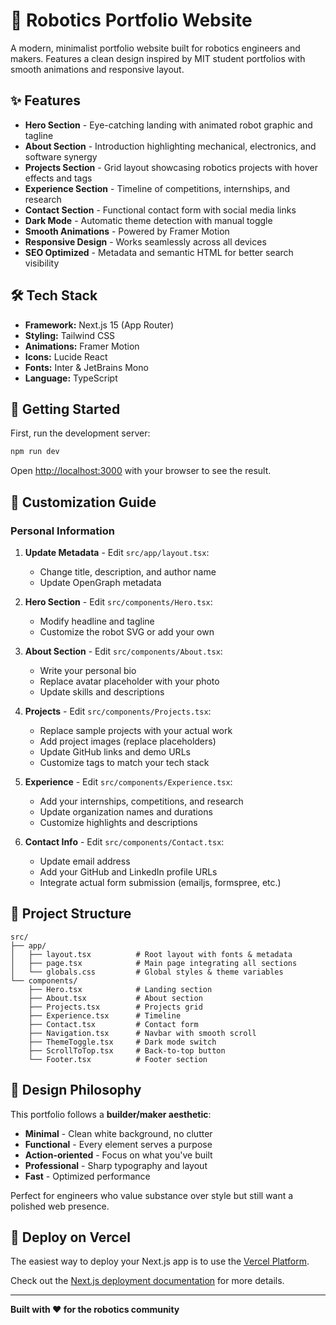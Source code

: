 # 🤖 Robotics Portfolio Website

A modern, minimalist portfolio website built for robotics engineers and makers. Features a clean design inspired by MIT student portfolios with smooth animations and responsive layout.

## ✨ Features

- **Hero Section** - Eye-catching landing with animated robot graphic and tagline
- **About Section** - Introduction highlighting mechanical, electronics, and software synergy
- **Projects Section** - Grid layout showcasing robotics projects with hover effects and tags
- **Experience Section** - Timeline of competitions, internships, and research
- **Contact Section** - Functional contact form with social media links
- **Dark Mode** - Automatic theme detection with manual toggle
- **Smooth Animations** - Powered by Framer Motion
- **Responsive Design** - Works seamlessly across all devices
- **SEO Optimized** - Metadata and semantic HTML for better search visibility

## 🛠️ Tech Stack

- **Framework:** Next.js 15 (App Router)
- **Styling:** Tailwind CSS
- **Animations:** Framer Motion
- **Icons:** Lucide React
- **Fonts:** Inter & JetBrains Mono
- **Language:** TypeScript

## 🚀 Getting Started

First, run the development server:

```bash
npm run dev
```

Open [http://localhost:3000](http://localhost:3000) with your browser to see the result.

## 📝 Customization Guide

### Personal Information

1. **Update Metadata** - Edit `src/app/layout.tsx`:
   - Change title, description, and author name
   - Update OpenGraph metadata

2. **Hero Section** - Edit `src/components/Hero.tsx`:
   - Modify headline and tagline
   - Customize the robot SVG or add your own

3. **About Section** - Edit `src/components/About.tsx`:
   - Write your personal bio
   - Replace avatar placeholder with your photo
   - Update skills and descriptions

4. **Projects** - Edit `src/components/Projects.tsx`:
   - Replace sample projects with your actual work
   - Add project images (replace placeholders)
   - Update GitHub links and demo URLs
   - Customize tags to match your tech stack

5. **Experience** - Edit `src/components/Experience.tsx`:
   - Add your internships, competitions, and research
   - Update organization names and durations
   - Customize highlights and descriptions

6. **Contact Info** - Edit `src/components/Contact.tsx`:
   - Update email address
   - Add your GitHub and LinkedIn profile URLs
   - Integrate actual form submission (emailjs, formspree, etc.)

## 📁 Project Structure

```
src/
├── app/
│   ├── layout.tsx          # Root layout with fonts & metadata
│   ├── page.tsx            # Main page integrating all sections
│   └── globals.css         # Global styles & theme variables
└── components/
    ├── Hero.tsx            # Landing section
    ├── About.tsx           # About section
    ├── Projects.tsx        # Projects grid
    ├── Experience.tsx      # Timeline
    ├── Contact.tsx         # Contact form
    ├── Navigation.tsx      # Navbar with smooth scroll
    ├── ThemeToggle.tsx     # Dark mode switch
    ├── ScrollToTop.tsx     # Back-to-top button
    └── Footer.tsx          # Footer section
```

## 🎨 Design Philosophy

This portfolio follows a **builder/maker aesthetic**:
- **Minimal** - Clean white background, no clutter
- **Functional** - Every element serves a purpose
- **Action-oriented** - Focus on what you've built
- **Professional** - Sharp typography and layout
- **Fast** - Optimized performance

Perfect for engineers who value substance over style but still want a polished web presence.

## 🔧 Deploy on Vercel

The easiest way to deploy your Next.js app is to use the [Vercel Platform](https://vercel.com/new?utm_medium=default-template&filter=next.js&utm_source=create-next-app&utm_campaign=create-next-app-readme).

Check out the [Next.js deployment documentation](https://nextjs.org/docs/app/building-your-application/deploying) for more details.

---

**Built with ❤️ for the robotics community**
